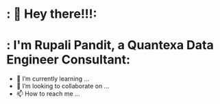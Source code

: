 #     :             👋 Hey there!!!:
#     : I'm Rupali Pandit, a Quantexa Data Engineer Consultant:
- 🌱 I’m currently learning ...
- 💞️ I’m looking to collaborate on ...
- 📫 How to reach me ...

<!---
rupspan28995/rupspan28995 is a ✨ special ✨ repository because its `README.md` (this file) appears on your GitHub profile.
You can click the Preview link to take a look at your changes.
--->

